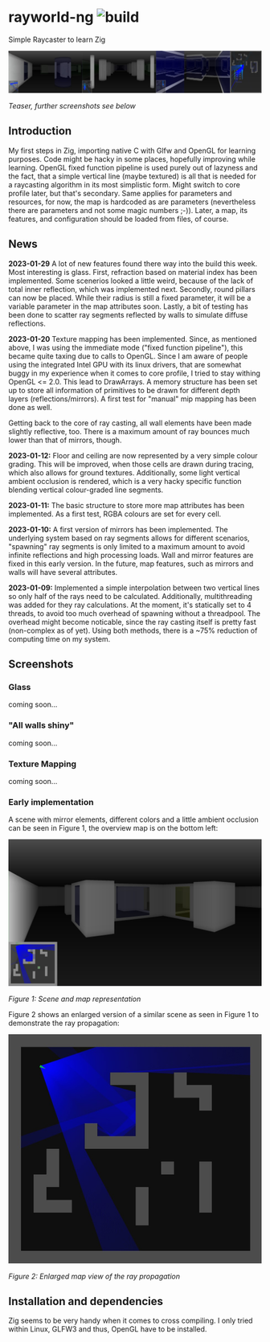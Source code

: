 # rayworld-ng ![build](https://github.com/bfeldpw/rayworld-ng/actions/workflows/ci.yml/badge.svg?branch=master)
Simple Raycaster to learn Zig 

![teaser](screenshots/teaser.jpg?raw=true)

*Teaser, further screenshots see below*

## Introduction
My first steps in Zig, importing native C with Glfw and OpenGL for learning purposes. Code might be hacky in some places, hopefully improving while learning. OpenGL fixed function pipeline is used purely out of lazyness and the fact, that a simple vertical line (maybe textured) is all that is needed for a raycasting algorithm in its most simplistic form. Might switch to core profile later, but that's secondary. Same applies for parameters and resources, for now, the map is hardcoded as are parameters (nevertheless there are parameters and not some magic numbers ;-)). Later, a map, its features, and configuration should be loaded from files, of course.

## News
**2023-01-29** A lot of new features found there way into the build this week. Most interesting is glass. First, refraction based on material index has been implemented. Some scenerios looked a little weird, because of the lack of total inner reflection, which was implemented next. Secondly, round pillars can now be placed. While their radius is still a fixed parameter, it will be a variable parameter in the map attributes soon. Lastly, a bit of testing has been done to scatter ray segments reflected by walls to simulate diffuse reflections.

**2023-01-20** Texture mapping has been implemented. Since, as mentioned above, I was using the immediate mode ("fixed function pipeline"), this became quite taxing due to calls to OpenGL. Since I am aware of people using the integrated Intel GPU with its linux drivers, that are somewhat buggy in my experience when it comes to core profile, I tried to stay withing OpenGL <= 2.0. This lead to DrawArrays. A memory structure has been set up to store all information of primitives to be drawn for different depth layers (reflections/mirrors). A first test for "manual" mip mapping has been done as well.

Getting back to the core of ray casting, all wall elements have been made slightly reflective, too. There is a maximum amount of ray bounces much lower than that of mirrors, though.

**2023-01-12:** Floor and ceiling are now represented by a very simple colour grading. This will be improved, when those cells are drawn during tracing, which also allows for ground textures. Additionally, some light vertical ambient occlusion is rendered, which is a very hacky specific function blending vertical colour-graded line segments.

**2023-01-11:** The basic structure to store more map attributes has been implemented. As a first test, RGBA colours are set for every cell.

**2023-01-10:** A first version of mirrors has been implemented. The underlying system based on ray segments allows for different scenarios, "spawning" ray segments is only limited to a maximum amount to avoid infinite reflections and high processing loads. Wall and mirror features are fixed in this early version. In the future, map features, such as mirrors and walls will have several attributes.

**2023-01-09:** Implemented a simple interpolation between two vertical lines so only half of the rays need to be calculated. Additionally, multithreading was added for they ray calculations. At the moment, it's statically set to 4 threads, to avoid too much overhead of spawning without a threadpool. The overhead might become noticable, since the ray casting itself is pretty fast (non-complex as of yet). Using both methods, there is a ~75% reduction of computing time on my system.

## Screenshots

### Glass
coming soon...

### "All walls shiny"
coming soon...

### Texture Mapping
coming soon...

### Early implementation

A scene with mirror elements, different colors and a little ambient occlusion can be seen in Figure 1,
the overview map is on the bottom left:

![scene](screenshots/scene_01.jpg?raw=true)

*Figure 1: Scene and map representation*

Figure 2 shows an enlarged version of a similar scene as seen in Figure 1 to demonstrate the ray propagation:

![map](screenshots/map.jpg?raw=true)

*Figure 2: Enlarged map view of the ray propagation*

## Installation and dependencies

Zig seems to be very handy when it comes to cross compiling. I only tried within Linux, GLFW3 and thus, OpenGL have to be installed.

<!-- ## Performance measurements -->

<!-- There is a tiny measurement tool build in. -->
<!-- Raycasting is done on CPU, which is an old 4790K underclocked (yes, underclocked :-) ) @3.8GHz. -->
<!-- The algorithm is single-threaded for now. My stats are as follows: -->
<!-- ### debug -->
<!-- Raycasting: ~2.8ms (@ ~3000 measurements, i.e. frames)\ -->
<!-- Rendering: ~0.96ms (@ ~3000 measurements, i.e. frames) -->

<!-- ### release-safe -->
<!-- Raycasting: ~1.22ms (@ ~2860 measurements, i.e. frames)\ -->
<!-- Rendering:  ~0.41ms (@ ~2860 measurements, i.e. frames)  -->

<!-- ### release-fast -->
<!-- Raycasting: ~0.97ms (@ ~4700 measurements, i.e. frames)\ -->
<!-- Rendering:  ~0.43ms (@ ~4700 measurements, i.e. frames) -->


